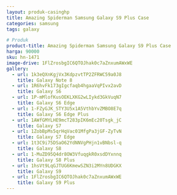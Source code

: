 ```yaml
---
layout: produk-casinghp
title: Amazing Spiderman Samsung Galaxy S9 Plus Case
categories: samsung
tags: galaxy

# Produk
product-title: Amazing Spiderman Samsung Galaxy S9 Plus Case
harga: 90000
sku: hn-1471
image-drive: 1FlZrosbgIC6QTOJhak0c7aZnxumAWxWE
gallery:
  - url: 1k3eQXnKgjVx3KdpzvtTP2ZFRWC59a0J8
    title: Galaxy Note 8
  - url: 1R6hvFk173gIgcfaqb4hgaaVqPIvx2avD
    title: Galaxy S6
  - url: 1P-mMlofKusOEKLXKG2wLIykd3GkVuqN7
    title: Galaxy S6 Edge
  - url: 1-FZyGJK_STY3U5x1A5VthbYvZMBO8E7q
    title: Galaxy S6 Edge Plus
  - url: 1AWfGMYLHE9mcT283pIK6mEc20Tsgk_jC
    title: Galaxy S7
  - url: 1ZobBpMs5qrHqVac01MfgPa3jGF-ZyTvN
    title: Galaxy S7 Edge
  - url: 1t3C9i75DSaO62YdNNVgPHjn1vBNbsl-q
    title: Galaxy S8
  - url: 1-MuZD95Q4dr8OW3VfuqgkR0xsdDYxnnq
    title: Galaxy S8 Plus
  - url: 1hsVt9LqGJTUG6KmewSZN3i2MYn8UDGKX
    title: Galaxy S9
  - url: 1FlZrosbgIC6QTOJhak0c7aZnxumAWxWE
    title: Galaxy S9 Plus
---
```

